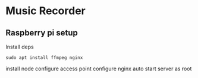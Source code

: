 # Music Recorder

## Raspberry pi setup

Install deps

    sudo apt install ffmpeg nginx


install node
configure access point
configure nginx
auto start server as root
